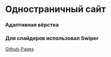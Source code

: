 # Одностраничный сайт

### Адаптивная вёрстка

### Для слайдеров использовал Swiper

[Github-Pages](https://goldboy1001.github.io/auction/)
